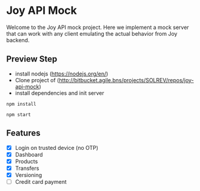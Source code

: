 # Joy API Mock
Welcome to the Joy API mock project. Here we implement a mock server that can work with any client emulating the actual behavior from Joy backend.
## Preview Step
   * install nodejs (https://nodejs.org/en/)
   * Clone project of (http://bitbucket.agile.bns/projects/SOLREV/repos/joy-api-mock)     
   * install dependencies and init server  
    
    npm install

    npm start
    
## Features
- [X] Login on trusted device (no OTP)
- [X] Dashboard
- [X] Products
- [X] Transfers
- [X] Versioning
- [ ] Credit card payment
